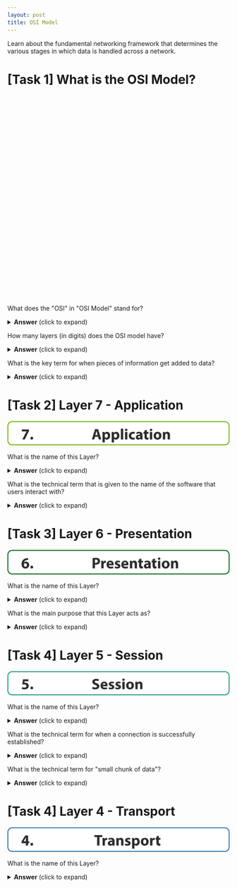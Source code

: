 ```yaml
---
layout: post
title: OSI Model
---
```





Learn about the fundamental networking framework that determines the various stages in which data is handled across a network.

# [Task 1] What is the OSI Model?

<svg version="1.1" id="Layer_1" xmlns="http://www.w3.org/2000/svg" xmlns:xlink="http://www.w3.org/1999/xlink" x="0px" y="0px"
	 viewBox="0 0 680.9 616.6" style="enable-background:new 0 0 680.9 616.6;" xml:space="preserve">
<style type="text/css">
	.st0{fill:#79B609;}
	.st1{fill:#0C6919;}
	.st2{fill:#259A81;}
	.st3{fill:#3376A8;}
	.st4{fill:#3B31BA;}
	.st5{fill:#7509C0;}
	.st6{fill:#BA07A2;}
	.st7{fill:#2d2d2d;}
</style>
<g>
	<path class="st0" d="M666.8,74.5H14.1C6.3,74.5,0,68.1,0,60.3V14.1C0,6.3,6.3,0,14.1,0h652.6c7.8,0,14.1,6.3,14.1,14.1v46.2
		C680.9,68.1,674.6,74.5,666.8,74.5z M14.1,3C8,3,3,8,3,14.1v46.2c0,6.1,5,11.1,11.1,11.1h652.6c6.1,0,11.1-5,11.1-11.1V14.1
		c0-6.1-5-11.1-11.1-11.1H14.1z"/>
</g>
<g>
	<path class="st1" d="M666.8,164.8H14.1c-7.8,0-14.1-6.3-14.1-14.1v-46.2c0-7.8,6.3-14.1,14.1-14.1h652.6c7.8,0,14.1,6.3,14.1,14.1
		v46.2C680.9,158.5,674.6,164.8,666.8,164.8z M14.1,93.4C8,93.4,3,98.4,3,104.5v46.2c0,6.1,5,11.1,11.1,11.1h652.6
		c6.1,0,11.1-5,11.1-11.1v-46.2c0-6.1-5-11.1-11.1-11.1H14.1z"/>
</g>
<g>
	<path class="st2" d="M666.8,255.2H14.1c-7.8,0-14.1-6.3-14.1-14.1v-46.2c0-7.8,6.3-14.1,14.1-14.1h652.6c7.8,0,14.1,6.3,14.1,14.1
		v46.2C680.9,248.8,674.6,255.2,666.8,255.2z M14.1,183.7c-6.1,0-11.1,5-11.1,11.1v46.2c0,6.1,5,11.1,11.1,11.1h652.6
		c6.1,0,11.1-5,11.1-11.1v-46.2c0-6.1-5-11.1-11.1-11.1H14.1z"/>
</g>
<g>
	<path class="st3" d="M666.8,345.6H14.1c-7.8,0-14.1-6.3-14.1-14.1v-46.2c0-7.8,6.3-14.1,14.1-14.1h652.6c7.8,0,14.1,6.3,14.1,14.1
		v46.2C680.9,339.2,674.6,345.6,666.8,345.6z M14.1,274.1c-6.1,0-11.1,5-11.1,11.1v46.2c0,6.1,5,11.1,11.1,11.1h652.6
		c6.1,0,11.1-5,11.1-11.1v-46.2c0-6.1-5-11.1-11.1-11.1H14.1z"/>
</g>
<g>
	<path class="st4" d="M666.8,435.9H14.1c-7.8,0-14.1-6.3-14.1-14.1v-46.2c0-7.8,6.3-14.1,14.1-14.1h652.6c7.8,0,14.1,6.3,14.1,14.1
		v46.2C680.9,429.6,674.6,435.9,666.8,435.9z M14.1,364.5c-6.1,0-11.1,5-11.1,11.1v46.2c0,6.1,5,11.1,11.1,11.1h652.6
		c6.1,0,11.1-5,11.1-11.1v-46.2c0-6.1-5-11.1-11.1-11.1H14.1z"/>
</g>
<g>
	<path class="st5" d="M666.8,526.3H14.1c-7.8,0-14.1-6.3-14.1-14.1V466c0-7.8,6.3-14.1,14.1-14.1h652.6c7.8,0,14.1,6.3,14.1,14.1
		v46.2C680.9,519.9,674.6,526.3,666.8,526.3z M14.1,454.8C8,454.8,3,459.8,3,466v46.2c0,6.1,5,11.1,11.1,11.1h652.6
		c6.1,0,11.1-5,11.1-11.1V466c0-6.1-5-11.1-11.1-11.1H14.1z"/>
</g>
<g>
	<path class="st6" d="M666.8,616.6H14.1c-7.8,0-14.1-6.3-14.1-14.1v-46.2c0-7.8,6.3-14.1,14.1-14.1h652.6c7.8,0,14.1,6.3,14.1,14.1
		v46.2C680.9,610.3,674.6,616.6,666.8,616.6z M14.1,545.2c-6.1,0-11.1,5-11.1,11.1v46.2c0,6.1,5,11.1,11.1,11.1h652.6
		c6.1,0,11.1-5,11.1-11.1v-46.2c0-6.1-5-11.1-11.1-11.1H14.1z"/>
</g>
<g>
	<path class="st7" d="M65.9,25.8v4.5l-12.6,26h-7.6l12.6-24.6v-0.1h-14v-5.9H65.9z"/>
	<path class="st7" d="M70.4,52.5c0-2.5,1.7-4.4,4.2-4.4s4.2,1.8,4.2,4.4c0,2.5-1.7,4.3-4.2,4.3C72.2,56.9,70.4,55,70.4,52.5z"/>
	<path class="st7" d="M268.5,48.2l-2.3,8.1h-7.4l9.7-31.7h9.4l9.8,31.7H280l-2.4-8.1H268.5z M276.5,42.9l-2-6.7
		c-0.6-1.9-1.1-4.2-1.6-6.1h-0.1c-0.5,1.9-0.9,4.3-1.5,6.1l-1.9,6.7H276.5z"/>
	<path class="st7" d="M291.4,41.1c0-3-0.1-5.6-0.2-7.7h6.2l0.3,3.2h0.1c1.7-2.4,4.3-3.7,7.7-3.7c5,0,9.5,4.4,9.5,11.7
		c0,8.4-5.3,12.3-10.4,12.3c-2.8,0-4.9-1.1-6-2.6h-0.1v11.4h-7.1V41.1z M298.5,46.5c0,0.6,0,1.1,0.1,1.5c0.5,1.9,2.1,3.4,4.2,3.4
		c3.1,0,4.9-2.6,4.9-6.5c0-3.7-1.6-6.4-4.8-6.4c-2,0-3.8,1.5-4.3,3.6c-0.1,0.4-0.1,0.8-0.1,1.3V46.5z"/>
	<path class="st7" d="M319.5,41.1c0-3-0.1-5.6-0.2-7.7h6.2l0.3,3.2h0.1c1.7-2.4,4.3-3.7,7.7-3.7c5,0,9.5,4.4,9.5,11.7
		c0,8.4-5.3,12.3-10.4,12.3c-2.8,0-4.9-1.1-6-2.6h-0.1v11.4h-7.1V41.1z M326.7,46.5c0,0.6,0,1.1,0.1,1.5c0.5,1.9,2.1,3.4,4.2,3.4
		c3.1,0,4.9-2.6,4.9-6.5c0-3.7-1.6-6.4-4.8-6.4c-2,0-3.8,1.5-4.3,3.6c-0.1,0.4-0.1,0.8-0.1,1.3V46.5z"/>
	<path class="st7" d="M347.6,23h7.1v33.4h-7.1V23z"/>
	<path class="st7" d="M367.9,27c0,2-1.5,3.6-3.9,3.6c-2.3,0-3.8-1.6-3.7-3.6c0-2.1,1.5-3.6,3.8-3.6S367.9,24.9,367.9,27z
		 M360.5,56.4v-23h7.1v23H360.5z"/>
	<path class="st7" d="M390.7,55.8c-1.3,0.6-3.7,1-6.4,1c-7.4,0-12.2-4.5-12.2-11.7c0-6.7,4.6-12.2,13.2-12.2c1.9,0,3.9,0.3,5.5,0.9
		l-1.1,5.3c-0.8-0.4-2.1-0.7-4-0.7c-3.8,0-6.2,2.7-6.2,6.4c0,4.2,2.8,6.4,6.3,6.4c1.7,0,3-0.3,4.1-0.7L390.7,55.8z"/>
	<path class="st7" d="M407.9,56.4l-0.4-2.3h-0.1c-1.5,1.8-3.9,2.8-6.6,2.8c-4.7,0-7.4-3.4-7.4-7c0-6,5.4-8.8,13.5-8.8v-0.3
		c0-1.2-0.7-3-4.2-3c-2.3,0-4.8,0.8-6.3,1.7l-1.3-4.6c1.6-0.9,4.7-2,8.9-2c7.7,0,10.1,4.5,10.1,9.9v8c0,2.2,0.1,4.3,0.3,5.6H407.9z
		 M407,45.5c-3.8,0-6.7,0.8-6.7,3.6c0,1.8,1.2,2.7,2.8,2.7c1.8,0,3.2-1.2,3.7-2.6c0.1-0.4,0.1-0.8,0.1-1.2V45.5z"/>
	<path class="st7" d="M427.2,26.8v6.6h5.1v5.3h-5.1V47c0,2.8,0.7,4,2.8,4c0.9,0,1.6-0.1,2.1-0.2l0,5.4c-0.9,0.4-2.6,0.6-4.7,0.6
		c-2.3,0-4.2-0.8-5.4-2c-1.3-1.4-2-3.6-2-6.8v-9.4h-3.1v-5.3h3.1v-5L427.2,26.8z"/>
	<path class="st7" d="M443.9,27c0,2-1.5,3.6-3.9,3.6c-2.3,0-3.8-1.6-3.7-3.6c0-2.1,1.5-3.6,3.8-3.6S443.8,24.9,443.9,27z
		 M436.5,56.4v-23h7.1v23H436.5z"/>
	<path class="st7" d="M472.1,44.6c0,8.4-6,12.3-12.1,12.3c-6.7,0-11.9-4.4-11.9-11.8c0-7.4,4.9-12.2,12.3-12.2
		C467.4,32.9,472.1,37.7,472.1,44.6z M455.4,44.8c0,3.9,1.6,6.9,4.7,6.9c2.8,0,4.6-2.8,4.6-6.9c0-3.4-1.3-6.9-4.6-6.9
		C456.7,37.9,455.4,41.5,455.4,44.8z"/>
	<path class="st7" d="M476.5,40.7c0-2.9-0.1-5.3-0.2-7.3h6.2l0.3,3.1h0.1c0.9-1.5,3.3-3.7,7.1-3.7c4.7,0,8.2,3.1,8.2,9.9v13.6h-7.1
		V43.6c0-3-1-5-3.6-5c-2,0-3.1,1.4-3.6,2.7c-0.2,0.4-0.3,1.1-0.3,1.8v13.3h-7.1V40.7z"/>
	<path class="st7" d="M63.5,120.9c-0.8,0-1.6,0-2.8,0.1c-6.3,0.5-9.2,3.8-10,7.3h0.1c1.5-1.6,3.6-2.4,6.5-2.4c5.1,0,9.4,3.6,9.4,10
		c0,6.1-4.7,11-11.3,11c-8.1,0-12.1-6.1-12.1-13.3c0-5.7,2.1-10.5,5.4-13.6c3.1-2.8,7-4.3,11.8-4.5c1.3-0.1,2.2-0.1,2.9,0V120.9z
		 M59.6,136.2c0-2.8-1.5-5.3-4.6-5.3c-1.9,0-3.5,1.2-4.2,2.7c-0.2,0.4-0.3,0.9-0.3,1.8c0.1,3.2,1.7,6.2,4.9,6.2
		C58,141.6,59.6,139.3,59.6,136.2z"/>
	<path class="st7" d="M70.4,142.5c0-2.5,1.7-4.4,4.2-4.4s4.2,1.8,4.2,4.4c0,2.5-1.7,4.3-4.2,4.3C72.2,146.9,70.4,145,70.4,142.5z"/>
	<path class="st7" d="M261.1,115.1c2.2-0.4,5.3-0.7,9.7-0.7c4.4,0,7.6,0.8,9.7,2.5c2,1.6,3.4,4.2,3.4,7.3c0,3.1-1,5.7-2.9,7.5
		c-2.4,2.3-6.1,3.3-10.3,3.3c-0.9,0-1.8,0-2.4-0.1v11.3h-7.1V115.1z M268.2,129.5c0.6,0.1,1.4,0.2,2.4,0.2c3.8,0,6.2-1.9,6.2-5.2
		c0-2.9-2-4.7-5.6-4.7c-1.5,0-2.4,0.1-3,0.3V129.5z"/>
	<path class="st7" d="M287.7,130.9c0-3.4-0.1-5.6-0.2-7.6h6.2l0.2,4.2h0.2c1.2-3.3,4-4.7,6.2-4.7c0.7,0,1,0,1.5,0.1v6.7
		c-0.5-0.1-1.1-0.2-1.9-0.2c-2.6,0-4.4,1.4-4.9,3.6c-0.1,0.5-0.1,1-0.1,1.6v11.7h-7.1V130.9z"/>
	<path class="st7" d="M310.7,137.1c0.2,3,3.1,4.4,6.5,4.4c2.4,0,4.4-0.3,6.3-0.9l0.9,4.8c-2.3,0.9-5.2,1.4-8.3,1.4
		c-7.8,0-12.3-4.5-12.3-11.7c0-5.8,3.6-12.3,11.6-12.3c7.4,0,10.2,5.8,10.2,11.5c0,1.2-0.1,2.3-0.2,2.8H310.7z M319.1,132.3
		c0-1.7-0.8-4.7-4-4.7c-3,0-4.2,2.7-4.4,4.7H319.1z"/>
	<path class="st7" d="M330,140.1c1.3,0.8,4,1.7,6.2,1.7c2.2,0,3.1-0.8,3.1-1.9c0-1.2-0.7-1.7-3.4-2.6c-4.7-1.6-6.6-4.2-6.5-6.9
		c0-4.3,3.7-7.5,9.4-7.5c2.7,0,5.1,0.6,6.5,1.3l-1.3,4.9c-1-0.6-3-1.3-5-1.3c-1.7,0-2.7,0.7-2.7,1.9c0,1.1,0.9,1.6,3.7,2.6
		c4.4,1.5,6.2,3.7,6.3,7.1c0,4.3-3.4,7.4-10,7.4c-3,0-5.7-0.7-7.4-1.6L330,140.1z"/>
	<path class="st7" d="M355.9,137.1c0.2,3,3.1,4.4,6.5,4.4c2.4,0,4.4-0.3,6.3-0.9l0.9,4.8c-2.3,0.9-5.2,1.4-8.3,1.4
		c-7.8,0-12.3-4.5-12.3-11.7c0-5.8,3.6-12.3,11.6-12.3c7.4,0,10.2,5.8,10.2,11.5c0,1.2-0.1,2.3-0.2,2.8H355.9z M364.3,132.3
		c0-1.7-0.8-4.7-4-4.7c-3,0-4.2,2.7-4.4,4.7H364.3z"/>
	<path class="st7" d="M375.3,130.7c0-2.9-0.1-5.3-0.2-7.3h6.2l0.3,3.1h0.1c0.9-1.5,3.3-3.7,7.1-3.7c4.7,0,8.2,3.1,8.2,9.9v13.6h-7.1
		v-12.7c0-3-1-5-3.6-5c-2,0-3.1,1.4-3.6,2.7c-0.2,0.4-0.3,1.1-0.3,1.8v13.3h-7.1V130.7z"/>
	<path class="st7" d="M410.5,116.8v6.6h5.1v5.3h-5.1v8.3c0,2.8,0.7,4,2.8,4c0.9,0,1.6-0.1,2.1-0.2l0,5.4c-0.9,0.4-2.6,0.6-4.7,0.6
		c-2.3,0-4.2-0.8-5.4-2c-1.3-1.4-2-3.6-2-6.8v-9.4h-3.1v-5.3h3.1v-5L410.5,116.8z"/>
	<path class="st7" d="M432.8,146.4l-0.4-2.3h-0.1c-1.5,1.8-3.9,2.8-6.6,2.8c-4.7,0-7.4-3.4-7.4-7c0-6,5.4-8.8,13.5-8.8v-0.3
		c0-1.2-0.7-3-4.2-3c-2.3,0-4.8,0.8-6.3,1.7l-1.3-4.6c1.6-0.9,4.7-2,8.9-2c7.7,0,10.1,4.5,10.1,9.9v8c0,2.2,0.1,4.3,0.3,5.6H432.8z
		 M432,135.5c-3.8,0-6.7,0.8-6.7,3.6c0,1.8,1.2,2.7,2.8,2.7c1.8,0,3.2-1.2,3.7-2.6c0.1-0.4,0.1-0.8,0.1-1.2V135.5z"/>
	<path class="st7" d="M452.2,116.8v6.6h5.1v5.3h-5.1v8.3c0,2.8,0.7,4,2.8,4c0.9,0,1.6-0.1,2.1-0.2l0,5.4c-0.9,0.4-2.6,0.6-4.7,0.6
		c-2.3,0-4.2-0.8-5.4-2c-1.3-1.4-2-3.6-2-6.8v-9.4h-3.1v-5.3h3.1v-5L452.2,116.8z"/>
	<path class="st7" d="M468.8,117c0,2-1.5,3.6-3.9,3.6c-2.3,0-3.8-1.6-3.7-3.6c0-2.1,1.5-3.6,3.8-3.6S468.8,114.9,468.8,117z
		 M461.4,146.4v-23h7.1v23H461.4z"/>
	<path class="st7" d="M497,134.6c0,8.4-6,12.3-12.1,12.3c-6.7,0-11.9-4.4-11.9-11.8c0-7.4,4.9-12.2,12.3-12.2
		C492.3,122.9,497,127.7,497,134.6z M480.4,134.8c0,3.9,1.6,6.9,4.7,6.9c2.8,0,4.6-2.8,4.6-6.9c0-3.4-1.3-6.9-4.6-6.9
		C481.7,127.9,480.4,131.5,480.4,134.8z"/>
	<path class="st7" d="M501.4,130.7c0-2.9-0.1-5.3-0.2-7.3h6.2l0.3,3.1h0.1c0.9-1.5,3.3-3.7,7.1-3.7c4.7,0,8.2,3.1,8.2,9.9v13.6h-7.1
		v-12.7c0-3-1-5-3.6-5c-2,0-3.1,1.4-3.6,2.7c-0.2,0.4-0.3,1.1-0.3,1.8v13.3h-7.1V130.7z"/>
	<path class="st7" d="M64.4,211.7H52.5l-0.7,4.7c0.7-0.1,1.2-0.1,2-0.1c2.9,0,5.9,0.7,8,2.2c2.3,1.6,3.7,4.1,3.7,7.7
		c0,5.7-4.9,10.7-13.1,10.7c-3.7,0-6.8-0.8-8.5-1.7l1.3-5.4c1.4,0.7,4.1,1.5,6.9,1.5c3,0,6.1-1.4,6.1-4.7c0-3.1-2.5-5.1-8.6-5.1
		c-1.7,0-2.9,0.1-4.1,0.3l2-16h16.8V211.7z"/>
	<path class="st7" d="M70.4,232.5c0-2.5,1.7-4.4,4.2-4.4s4.2,1.8,4.2,4.4c0,2.5-1.7,4.3-4.2,4.3C72.2,236.9,70.4,235,70.4,232.5z"/>
	<path class="st7" d="M261.3,229c1.9,1,4.9,2,7.9,2c3.3,0,5-1.4,5-3.4c0-2-1.5-3.1-5.3-4.5c-5.3-1.8-8.7-4.7-8.7-9.4
		c0-5.4,4.5-9.5,12-9.5c3.6,0,6.2,0.8,8.1,1.6l-1.6,5.8c-1.3-0.6-3.5-1.5-6.6-1.5c-3.1,0-4.6,1.4-4.6,3.1c0,2,1.8,2.9,5.9,4.5
		c5.6,2.1,8.2,5,8.2,9.4c0,5.3-4.1,9.8-12.8,9.8c-3.6,0-7.2-0.9-9-1.9L261.3,229z"/>
	<path class="st7" d="M292.1,227.1c0.2,3,3.1,4.4,6.5,4.4c2.4,0,4.4-0.3,6.3-0.9l0.9,4.8c-2.3,0.9-5.2,1.4-8.3,1.4
		c-7.8,0-12.3-4.5-12.3-11.7c0-5.8,3.6-12.3,11.6-12.3c7.4,0,10.2,5.8,10.2,11.5c0,1.2-0.1,2.3-0.2,2.8H292.1z M300.5,222.3
		c0-1.7-0.8-4.7-4-4.7c-3,0-4.2,2.7-4.4,4.7H300.5z"/>
	<path class="st7" d="M311.3,230.1c1.3,0.8,4,1.7,6.2,1.7c2.2,0,3.1-0.8,3.1-1.9c0-1.2-0.7-1.7-3.4-2.6c-4.7-1.6-6.6-4.2-6.5-6.9
		c0-4.3,3.7-7.5,9.4-7.5c2.7,0,5.1,0.6,6.5,1.3l-1.3,4.9c-1-0.6-3-1.3-5-1.3c-1.7,0-2.7,0.7-2.7,1.9c0,1.1,0.9,1.6,3.7,2.6
		c4.4,1.5,6.2,3.7,6.2,7.1c0,4.3-3.4,7.4-10,7.4c-3,0-5.7-0.7-7.4-1.6L311.3,230.1z"/>
	<path class="st7" d="M331.7,230.1c1.3,0.8,4,1.7,6.2,1.7c2.2,0,3.1-0.8,3.1-1.9c0-1.2-0.7-1.7-3.4-2.6c-4.7-1.6-6.6-4.2-6.5-6.9
		c0-4.3,3.7-7.5,9.4-7.5c2.7,0,5.1,0.6,6.5,1.3l-1.3,4.9c-1-0.6-3-1.3-5-1.3c-1.7,0-2.7,0.7-2.7,1.9c0,1.1,0.9,1.6,3.7,2.6
		c4.4,1.5,6.2,3.7,6.2,7.1c0,4.3-3.4,7.4-10,7.4c-3,0-5.7-0.7-7.4-1.6L331.7,230.1z"/>
	<path class="st7" d="M359.5,207c0,2-1.5,3.6-3.9,3.6c-2.3,0-3.8-1.6-3.7-3.6c0-2.1,1.5-3.6,3.8-3.6S359.5,204.9,359.5,207z
		 M352.2,236.4v-23h7.1v23H352.2z"/>
	<path class="st7" d="M387.7,224.6c0,8.4-6,12.3-12.1,12.3c-6.7,0-11.9-4.4-11.9-11.8c0-7.4,4.9-12.2,12.3-12.2
		C383,212.9,387.7,217.7,387.7,224.6z M371.1,224.8c0,3.9,1.6,6.9,4.7,6.9c2.8,0,4.6-2.8,4.6-6.9c0-3.4-1.3-6.9-4.6-6.9
		C372.4,217.9,371.1,221.5,371.1,224.8z"/>
	<path class="st7" d="M392.2,220.7c0-2.9-0.1-5.3-0.2-7.3h6.2l0.3,3.1h0.1c0.9-1.5,3.3-3.7,7.1-3.7c4.7,0,8.2,3.1,8.2,9.9v13.6h-7.1
		v-12.7c0-3-1-5-3.6-5c-2,0-3.1,1.4-3.6,2.7c-0.2,0.4-0.3,1.1-0.3,1.8v13.3h-7.1V220.7z"/>
	<path class="st7" d="M56.6,326.4v-7.3H43.1v-4.7l11.6-18.6h8.7v17.9H67v5.4h-3.7v7.3H56.6z M56.6,313.7v-6.8c0-1.8,0.1-3.7,0.2-5.7
		h-0.2c-1,2-1.8,3.8-2.8,5.7l-4.1,6.7v0.1H56.6z"/>
	<path class="st7" d="M70.4,322.5c0-2.5,1.7-4.4,4.2-4.4s4.2,1.8,4.2,4.4c0,2.5-1.7,4.3-4.2,4.3C72.2,326.9,70.4,325,70.4,322.5z"/>
	<path class="st7" d="M274.9,300.7h-8.5v-6h24.3v6H282v25.7h-7.2V300.7z"/>
	<path class="st7" d="M291.7,310.9c0-3.4-0.1-5.6-0.2-7.6h6.2l0.2,4.2h0.2c1.2-3.3,4-4.7,6.2-4.7c0.7,0,1,0,1.5,0.1v6.7
		c-0.5-0.1-1.1-0.2-1.9-0.2c-2.6,0-4.4,1.4-4.9,3.6c-0.1,0.5-0.1,1-0.1,1.6v11.7h-7.1V310.9z"/>
	<path class="st7" d="M322.1,326.4l-0.4-2.3h-0.1c-1.5,1.8-3.9,2.8-6.6,2.8c-4.7,0-7.4-3.4-7.4-7c0-6,5.4-8.8,13.5-8.8v-0.3
		c0-1.2-0.7-3-4.2-3c-2.3,0-4.8,0.8-6.3,1.7l-1.3-4.6c1.6-0.9,4.7-2,8.9-2c7.7,0,10.1,4.5,10.1,9.9v8c0,2.2,0.1,4.3,0.3,5.6H322.1z
		 M321.3,315.5c-3.8,0-6.7,0.8-6.7,3.6c0,1.8,1.2,2.7,2.8,2.7c1.8,0,3.2-1.2,3.7-2.6c0.1-0.4,0.1-0.8,0.1-1.2V315.5z"/>
	<path class="st7" d="M333.9,310.7c0-2.9-0.1-5.3-0.2-7.3h6.2l0.3,3.1h0.1c0.9-1.5,3.3-3.7,7.1-3.7c4.7,0,8.2,3.1,8.2,9.9v13.6h-7.1
		v-12.7c0-3-1-5-3.6-5c-2,0-3.1,1.4-3.6,2.7c-0.2,0.4-0.3,1.1-0.3,1.8v13.3h-7.1V310.7z"/>
	<path class="st7" d="M361.4,320.1c1.3,0.8,4,1.7,6.2,1.7c2.2,0,3.1-0.8,3.1-1.9s-0.7-1.7-3.4-2.6c-4.7-1.6-6.6-4.2-6.5-6.9
		c0-4.3,3.7-7.5,9.4-7.5c2.7,0,5.1,0.6,6.5,1.3l-1.3,4.9c-1-0.6-3-1.3-5-1.3c-1.7,0-2.7,0.7-2.7,1.9c0,1.1,0.9,1.6,3.7,2.6
		c4.4,1.5,6.2,3.7,6.2,7.1c0,4.3-3.4,7.4-10,7.4c-3,0-5.7-0.7-7.4-1.6L361.4,320.1z"/>
	<path class="st7" d="M381.8,311.1c0-3-0.1-5.6-0.2-7.7h6.2l0.3,3.2h0.1c1.7-2.4,4.3-3.7,7.7-3.7c5,0,9.5,4.4,9.5,11.7
		c0,8.4-5.3,12.3-10.4,12.3c-2.8,0-4.9-1.1-6-2.6H389v11.4h-7.1V311.1z M389,316.5c0,0.6,0,1.1,0.1,1.5c0.5,1.9,2.1,3.4,4.2,3.4
		c3.1,0,4.9-2.6,4.9-6.5c0-3.7-1.6-6.4-4.8-6.4c-2,0-3.8,1.5-4.3,3.6c-0.1,0.4-0.1,0.8-0.1,1.3V316.5z"/>
	<path class="st7" d="M432.8,314.6c0,8.4-6,12.3-12.1,12.3c-6.7,0-11.9-4.4-11.9-11.8s4.9-12.2,12.3-12.2
		C428.1,302.9,432.8,307.7,432.8,314.6z M416.1,314.8c0,3.9,1.6,6.9,4.7,6.9c2.8,0,4.6-2.8,4.6-6.9c0-3.4-1.3-6.9-4.6-6.9
		C417.4,307.9,416.1,311.5,416.1,314.8z"/>
	<path class="st7" d="M437.2,310.9c0-3.4-0.1-5.6-0.2-7.6h6.2l0.2,4.2h0.2c1.2-3.3,4-4.7,6.2-4.7c0.7,0,1,0,1.5,0.1v6.7
		c-0.5-0.1-1.1-0.2-1.9-0.2c-2.6,0-4.4,1.4-4.9,3.6c-0.1,0.5-0.1,1-0.1,1.6v11.7h-7.1V310.9z"/>
	<path class="st7" d="M464,296.8v6.6h5.1v5.3H464v8.3c0,2.8,0.7,4,2.8,4c0.9,0,1.6-0.1,2.1-0.2l0,5.4c-0.9,0.4-2.6,0.6-4.7,0.6
		c-2.3,0-4.2-0.8-5.4-2c-1.3-1.4-2-3.6-2-6.8v-9.4H454v-5.3h3.1v-5L464,296.8z"/>
	<path class="st7" d="M45.2,409.3c1.3,0.7,4.2,1.9,7.1,1.9c3.7,0,5.6-1.8,5.6-4.1c0-3-3-4.4-6.2-4.4h-2.9v-5.1h2.8
		c2.4,0,5.5-0.9,5.5-3.5c0-1.8-1.5-3.2-4.5-3.2c-2.5,0-5.1,1.1-6.4,1.8l-1.5-5.2c1.8-1.2,5.5-2.3,9.4-2.3c6.5,0,10.2,3.4,10.2,7.6
		c0,3.2-1.8,5.8-5.6,7.1v0.1c3.7,0.7,6.6,3.4,6.6,7.4c0,5.4-4.7,9.4-12.5,9.4c-3.9,0-7.3-1-9.1-2.2L45.2,409.3z"/>
	<path class="st7" d="M70.4,412.5c0-2.5,1.7-4.4,4.2-4.4s4.2,1.8,4.2,4.4c0,2.5-1.7,4.3-4.2,4.3C72.2,416.9,70.4,415,70.4,412.5z"/>
	<path class="st7" d="M261.1,416.4v-31.7h8.4l6.6,11.6c1.9,3.3,3.8,7.3,5.2,10.9h0.1c-0.5-4.2-0.6-8.5-0.6-13.2v-9.3h6.6v31.7h-7.5
		l-6.8-12.2c-1.9-3.4-3.9-7.5-5.5-11.2l-0.1,0c0.2,4.2,0.3,8.6,0.3,13.8v9.5H261.1z"/>
	<path class="st7" d="M298.6,407.1c0.2,3,3.1,4.4,6.5,4.4c2.4,0,4.4-0.3,6.3-0.9l0.9,4.8c-2.3,0.9-5.2,1.4-8.3,1.4
		c-7.8,0-12.3-4.5-12.3-11.7c0-5.8,3.6-12.3,11.6-12.3c7.4,0,10.2,5.8,10.2,11.5c0,1.2-0.1,2.3-0.2,2.8H298.6z M307.1,402.3
		c0-1.7-0.8-4.7-4-4.7c-3,0-4.2,2.7-4.4,4.7H307.1z"/>
	<path class="st7" d="M325.9,386.8v6.6h5.1v5.3h-5.1v8.3c0,2.8,0.7,4,2.8,4c0.9,0,1.6-0.1,2.1-0.2l0,5.4c-0.9,0.4-2.6,0.6-4.7,0.6
		c-2.3,0-4.2-0.8-5.4-2c-1.3-1.4-2-3.6-2-6.8v-9.4h-3.1v-5.3h3.1v-5L325.9,386.8z"/>
	<path class="st7" d="M340.4,393.4l1.8,9.4c0.5,2.4,0.9,4.9,1.3,7.6h0.1c0.5-2.6,1.1-5.3,1.7-7.5l2.4-9.4h5.6l2.3,9.2
		c0.6,2.6,1.2,5.2,1.7,7.8h0.1c0.3-2.6,0.8-5.2,1.3-7.8l2-9.1h7l-7,23H354l-2.2-8.1c-0.6-2.3-1-4.3-1.5-7.1h-0.1
		c-0.4,2.9-0.9,5-1.5,7.1l-2.3,8.1h-6.7l-6.7-23H340.4z"/>
	<path class="st7" d="M393.1,404.6c0,8.4-6,12.3-12.1,12.3c-6.7,0-11.9-4.4-11.9-11.8s4.9-12.2,12.3-12.2
		C388.4,392.9,393.1,397.7,393.1,404.6z M376.5,404.8c0,3.9,1.6,6.9,4.7,6.9c2.8,0,4.6-2.8,4.6-6.9c0-3.4-1.3-6.9-4.6-6.9
		C377.7,397.9,376.5,401.5,376.5,404.8z"/>
	<path class="st7" d="M397.5,400.9c0-3.4-0.1-5.6-0.2-7.6h6.2l0.2,4.2h0.2c1.2-3.3,4-4.7,6.2-4.7c0.7,0,1,0,1.5,0.1v6.7
		c-0.5-0.1-1.1-0.2-1.9-0.2c-2.6,0-4.4,1.4-4.9,3.6c-0.1,0.5-0.1,1-0.1,1.6v11.7h-7.1V400.9z"/>
	<path class="st7" d="M422.4,403.1L422.4,403.1c0.6-0.9,1.2-1.9,1.7-2.8l4.7-6.9h8.6l-8.2,9.3l9.4,13.7h-8.8l-5.5-9.4l-1.8,2.3v7.2
		h-7.1V383h7.1V403.1z"/>
	<path class="st7" d="M44,506.4V502l3.9-3.6c6.7-6,9.9-9.4,10-13c0-2.5-1.5-4.5-5-4.5c-2.6,0-4.9,1.3-6.5,2.5l-2-5.1
		c2.3-1.7,5.9-3.1,10-3.1c6.9,0,10.7,4,10.7,9.6c0,5.1-3.7,9.2-8.1,13.2l-2.8,2.3v0.1h11.5v5.9H44z"/>
	<path class="st7" d="M70.4,502.5c0-2.5,1.7-4.4,4.2-4.4s4.2,1.8,4.2,4.4c0,2.5-1.7,4.3-4.2,4.3C72.2,506.9,70.4,505,70.4,502.5z"/>
	<path class="st7" d="M261.1,475.1c2.6-0.4,6.1-0.7,9.7-0.7c6,0,9.9,1.1,13,3.4c3.3,2.4,5.4,6.3,5.4,11.9c0,6.1-2.2,10.2-5.3,12.8
		c-3.3,2.8-8.4,4.1-14.6,4.1c-3.7,0-6.3-0.2-8.1-0.5V475.1z M268.3,500.9c0.6,0.1,1.6,0.1,2.5,0.1c6.5,0,10.7-3.5,10.7-11.1
		c0-6.6-3.8-10.1-10-10.1c-1.6,0-2.6,0.1-3.2,0.3V500.9z"/>
	<path class="st7" d="M306.6,506.4l-0.4-2.3h-0.1c-1.5,1.8-3.9,2.8-6.6,2.8c-4.7,0-7.4-3.4-7.4-7c0-6,5.4-8.8,13.5-8.8v-0.3
		c0-1.2-0.7-3-4.2-3c-2.3,0-4.8,0.8-6.3,1.7l-1.3-4.6c1.6-0.9,4.7-2,8.9-2c7.7,0,10.1,4.5,10.1,9.9v8c0,2.2,0.1,4.3,0.3,5.6H306.6z
		 M305.8,495.5c-3.8,0-6.7,0.8-6.7,3.6c0,1.8,1.2,2.7,2.8,2.7c1.8,0,3.2-1.2,3.7-2.6c0.1-0.4,0.1-0.8,0.1-1.2V495.5z"/>
	<path class="st7" d="M326,476.8v6.6h5.1v5.3H326v8.3c0,2.8,0.7,4,2.8,4c0.9,0,1.6-0.1,2.1-0.2l0,5.4c-0.9,0.4-2.6,0.6-4.7,0.6
		c-2.3,0-4.2-0.8-5.4-2c-1.3-1.4-2-3.6-2-6.8v-9.4h-3.1v-5.3h3.1v-5L326,476.8z"/>
	<path class="st7" d="M348.3,506.4l-0.4-2.3h-0.1c-1.5,1.8-3.9,2.8-6.6,2.8c-4.7,0-7.4-3.4-7.4-7c0-6,5.4-8.8,13.5-8.8v-0.3
		c0-1.2-0.7-3-4.2-3c-2.4,0-4.8,0.8-6.3,1.7l-1.3-4.6c1.6-0.9,4.7-2,8.9-2c7.7,0,10.1,4.5,10.1,9.9v8c0,2.2,0.1,4.3,0.3,5.6H348.3z
		 M347.5,495.5c-3.8,0-6.7,0.8-6.7,3.6c0,1.8,1.2,2.7,2.8,2.7c1.8,0,3.2-1.2,3.7-2.6c0.1-0.4,0.1-0.8,0.1-1.2V495.5z"/>
	<path class="st7" d="M369.6,473h7.1v33.4h-7.1V473z"/>
	<path class="st7" d="M389.9,477c0,2-1.5,3.6-3.9,3.6c-2.3,0-3.8-1.6-3.7-3.6c0-2.1,1.5-3.6,3.8-3.6S389.8,474.9,389.9,477z
		 M382.5,506.4v-23h7.1v23H382.5z"/>
	<path class="st7" d="M395.4,490.7c0-2.9-0.1-5.3-0.2-7.3h6.2l0.3,3.1h0.1c0.9-1.5,3.3-3.7,7.1-3.7c4.7,0,8.2,3.1,8.2,9.9v13.6H410
		v-12.7c0-3-1-5-3.6-5c-2,0-3.1,1.4-3.6,2.7c-0.2,0.4-0.3,1.1-0.3,1.8v13.3h-7.1V490.7z"/>
	<path class="st7" d="M430.1,493.1L430.1,493.1c0.6-0.9,1.2-1.9,1.7-2.8l4.7-6.9h8.6l-8.2,9.3l9.4,13.7h-8.8l-5.5-9.4l-1.8,2.3v7.2
		h-7.1V473h7.1V493.1z"/>
	<path class="st7" d="M53.1,572.1L53.1,572.1l-5.9,2.8l-1.2-5.4l8.1-3.8H60v30.5h-6.9V572.1z"/>
	<path class="st7" d="M70.4,592.5c0-2.5,1.7-4.4,4.2-4.4s4.2,1.8,4.2,4.4c0,2.5-1.7,4.3-4.2,4.3C72.2,596.9,70.4,595,70.4,592.5z"/>
	<path class="st7" d="M261.1,565.1c2.2-0.4,5.3-0.7,9.7-0.7c4.4,0,7.6,0.8,9.7,2.5c2,1.6,3.4,4.2,3.4,7.3c0,3.1-1,5.7-2.9,7.5
		c-2.4,2.3-6.1,3.3-10.3,3.3c-0.9,0-1.8,0-2.4-0.1v11.3h-7.1V565.1z M268.2,579.5c0.6,0.1,1.4,0.2,2.4,0.2c3.8,0,6.2-1.9,6.2-5.2
		c0-2.9-2-4.7-5.6-4.7c-1.5,0-2.4,0.1-3,0.3V579.5z"/>
	<path class="st7" d="M288.2,563h7.1v13.1h0.1c0.8-1,1.7-1.7,2.8-2.3c1-0.6,2.4-0.9,3.7-0.9c4.6,0,8,3.1,8,10.1v13.4h-7.1v-12.6
		c0-3-1-5.1-3.7-5.1c-1.9,0-3.1,1.2-3.6,2.5c-0.2,0.5-0.2,1.1-0.2,1.6v13.6h-7.1V563z"/>
	<path class="st7" d="M320.2,573.4l3.4,11.3c0.4,1.4,0.8,3.1,1.1,4.3h0.1c0.3-1.2,0.7-3,1-4.3l2.8-11.3h7.7l-5.4,15.1
		c-3.3,9.1-5.5,12.8-8.1,15.1c-2.5,2.2-5.1,2.9-6.9,3.1l-1.5-6.1c0.9-0.1,2-0.6,3.1-1.2c1.1-0.6,2.3-1.7,3-2.9
		c0.2-0.3,0.4-0.7,0.4-1c0-0.2,0-0.6-0.3-1.2l-8.4-21H320.2z"/>
	<path class="st7" d="M338.6,590.1c1.3,0.8,4,1.7,6.2,1.7c2.2,0,3.1-0.8,3.1-1.9s-0.7-1.7-3.4-2.6c-4.7-1.6-6.6-4.2-6.5-6.9
		c0-4.3,3.7-7.5,9.4-7.5c2.7,0,5.1,0.6,6.5,1.3l-1.3,4.9c-1-0.6-3-1.3-5-1.3c-1.7,0-2.7,0.7-2.7,1.9c0,1.1,0.9,1.6,3.7,2.6
		c4.4,1.5,6.2,3.7,6.2,7.1c0,4.3-3.4,7.4-10,7.4c-3,0-5.7-0.7-7.4-1.6L338.6,590.1z"/>
	<path class="st7" d="M366.4,567c0,2-1.5,3.6-3.9,3.6c-2.3,0-3.8-1.6-3.7-3.6c0-2.1,1.5-3.6,3.8-3.6S366.4,564.9,366.4,567z
		 M359,596.4v-23h7.1v23H359z"/>
	<path class="st7" d="M389.2,595.8c-1.3,0.6-3.7,1-6.4,1c-7.4,0-12.2-4.5-12.2-11.7c0-6.7,4.6-12.2,13.2-12.2c1.9,0,3.9,0.3,5.5,0.9
		l-1.1,5.3c-0.8-0.4-2.1-0.7-4-0.7c-3.8,0-6.2,2.7-6.2,6.4c0,4.2,2.8,6.4,6.3,6.4c1.7,0,3-0.3,4.1-0.7L389.2,595.8z"/>
	<path class="st7" d="M406.4,596.4l-0.4-2.3h-0.1c-1.5,1.8-3.9,2.8-6.6,2.8c-4.7,0-7.4-3.4-7.4-7c0-6,5.4-8.8,13.5-8.8v-0.3
		c0-1.2-0.7-3-4.2-3c-2.3,0-4.8,0.8-6.3,1.7l-1.3-4.6c1.6-0.9,4.7-2,8.9-2c7.7,0,10.1,4.5,10.1,9.9v8c0,2.2,0.1,4.3,0.3,5.6H406.4z
		 M405.5,585.5c-3.8,0-6.7,0.8-6.7,3.6c0,1.8,1.2,2.7,2.8,2.7c1.8,0,3.2-1.2,3.7-2.6c0.1-0.4,0.1-0.8,0.1-1.2V585.5z"/>
	<path class="st7" d="M418.1,563h7.1v33.4h-7.1V563z"/>
</g>
</svg>

What does the "OSI" in "OSI Model" stand for?

<details>
    <summary>
        <b>Answer</b> (click to expand)
    </summary>
    <p>
        Open Systems Interconnection
    </p>
</details>



How many layers (in digits) does the OSI model have?

<details>
    <summary>
        <b>Answer</b> (click to expand)
    </summary>
    <p>
        7
    </p>
</details>



What is the key term for when pieces of information get added to data?

<details>
    <summary>
        <b>Answer</b> (click to expand)
    </summary>
    <p>
        encapsulation
    </p>
</details>


# [Task 2] Layer 7 - Application

![Application](https://raw.githubusercontent.com/Akasaru0/akasaru0.github.io/master/Images/THM%20OSI%20Model/application.png)

What is the name of this Layer?

<details>
    <summary>
        <b>Answer</b> (click to expand)
    </summary>
    <p>
        Application
    </p>
</details>


What is the technical term that is given to the name of the software that users interact with?

<details>
    <summary>
        <b>Answer</b> (click to expand)
    </summary>
    <p>
        Graphical User Interface
    </p>
</details>


# [Task 3] Layer 6 - Presentation

![Presentation](https://raw.githubusercontent.com/Akasaru0/akasaru0.github.io/master/Images/THM%20OSI%20Model/presentation.png)

What is the name of this Layer?

<details>
    <summary>
        <b>Answer</b> (click to expand)
    </summary>
    <p>
        Presentation
    </p>
</details>



What is the main purpose that this Layer acts as?

<details>
    <summary>
        <b>Answer</b> (click to expand)
    </summary>
    <p>
        Translator
    </p>
</details>


# [Task 4] Layer 5 - Session

![Session](https://raw.githubusercontent.com/Akasaru0/akasaru0.github.io/master/Images/THM%20OSI%20Model/session.png)

What is the name of this Layer?

<details>
    <summary>
        <b>Answer</b> (click to expand)
    </summary>
    <p>
        Session
    </p>
</details>


What is the technical term for when a connection is successfully established?

<details>
    <summary>
        <b>Answer</b> (click to expand)
    </summary>
    <p>
        session
    </p>
</details>



What is the technical term for "small chunk of data"?

<details>
    <summary>
        <b>Answer</b> (click to expand)
    </summary>
    <p>
        packets
    </p>
</details>


# [Task 4] Layer 4 - Transport

![Transport](https://raw.githubusercontent.com/Akasaru0/akasaru0.github.io/master/Images/THM%20OSI%20Model/transport.png)

What is the name of this Layer?

<details>
    <summary>
        <b>Answer</b> (click to expand)
    </summary>
    <p>
        Transport
    </p>
</details>
